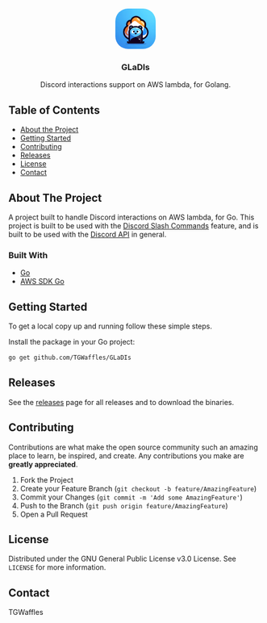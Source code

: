 <!-- PROJECT LOGO -->
<br />
<p align="center">
  <a href="https://github.com/TGWaffles/GLaDIs">
    <img src="./logo.png" alt="Logo" width="80" height="80" style="border-radius: 25px">
  </a>

<h3 align="center">GLaDIs</h3>

  <p align="center">
    Discord interactions support on AWS lambda, for Golang.
  </p>
</p>

<!-- TABLE OF CONTENTS -->

## Table of Contents

-   [About the Project](#about-the-project)
-   [Getting Started](#getting-started)
-   [Contributing](#contributing)
-   [Releases](#releases)
-   [License](#license)
-   [Contact](#contact)

<!-- ABOUT THE PROJECT -->

## About The Project

A project built to handle Discord interactions on AWS lambda, for Go. This project is built to be used with the [Discord Slash Commands](https://discord.com/developers/docs/interactions/slash-commands) feature, and is built to be used with the [Discord API](https://discord.com/developers/docs/intro) in general.

### Built With

-   [Go](https://go.dev)
-   [AWS SDK Go](https://github.com/aws/aws-sdk-go)


## Getting Started

To get a local copy up and running follow these simple steps.

Install the package in your Go project:

```sh
go get github.com/TGWaffles/GLaDIs
```

## Releases

See the [releases](https://github.com/TGWaffles/GLaDIs/releases/) page for all releases and to download the binaries.

## Contributing

Contributions are what make the open source community such an amazing place to learn, be inspired, and create. Any contributions you make are **greatly appreciated**.

1. Fork the Project
2. Create your Feature Branch (`git checkout -b feature/AmazingFeature`)
3. Commit your Changes (`git commit -m 'Add some AmazingFeature'`)
4. Push to the Branch (`git push origin feature/AmazingFeature`)
5. Open a Pull Request

## License

Distributed under the GNU General Public License v3.0 License. See `LICENSE` for more information.

## Contact

TGWaffles 

